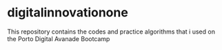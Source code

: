 # digitalinnovationone
This repository contains the codes and practice algorithms that i used  on the Porto Digital Avanade Bootcamp
